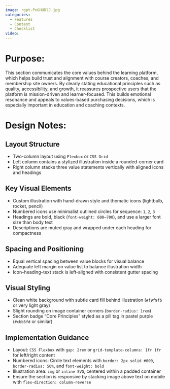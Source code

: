 ```yaml
---
image: rgpt-PxGHUDlJ.jpg
categories:
  - Features
  - Content
  - Checklist
video:
---
```

# Purpose:
This section communicates the core values behind the learning platform, which helps build trust and alignment with course creators, coaches, and membership site owners. By clearly stating educational principles such as quality, accessibility, and growth, it reassures prospective users that the platform is mission-driven and learner-focused. This builds emotional resonance and appeals to values-based purchasing decisions, which is especially important in education and coaching contexts.

# Design Notes:

## Layout Structure
* Two-column layout using `Flexbox` or `CSS Grid`
* Left column contains a stylized illustration inside a rounded-corner card
* Right column stacks three value statements vertically with aligned icons and headings

## Key Visual Elements
* Custom illustration with hand-drawn style and thematic icons (lightbulb, rocket, pencil)
* Numbered icons use minimalist outlined circles for sequence: `1`, `2`, `3`
* Headings are bold, black (`font-weight: 600–700`), and use a larger font size than body text
* Descriptions are muted gray and wrapped under each heading for compactness

## Spacing and Positioning
* Equal vertical spacing between value blocks for visual balance
* Adequate left margin on value list to balance illustration width
* Icon–heading–text stack is left-aligned with consistent gutter spacing

## Visual Styling
* Clean white background with subtle card fill behind illustration (`#f9f9fb` or very light gray)
* Slight rounding on image container corners (`border-radius: 1rem`)
* Section badge “Core Principles” styled as a pill tag in pastel purple (`#cbb5fd` or similar)

## Implementation Guidance
* Layout: `CSS Flexbox` with `gap: 2rem` or `grid-template-columns: 1fr 1fr` for left/right content
* Numbered icons: Circle text elements with `border: 2px solid #000`, `border-radius: 50%`, and `font-weight: bold`
* Illustration area: `img` or `inline SVG`, centered within a padded container
* Ensure the section is responsive by stacking image above text on mobile with `flex-direction: column-reverse`

